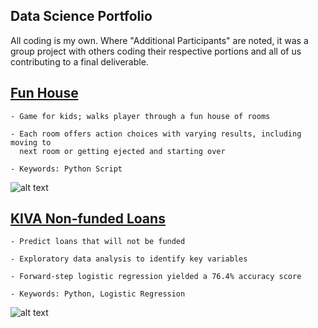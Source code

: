 Data Science Portfolio
----------------------------------------------------------------------------------------------------------------------

All coding is my own. Where "Additional Participants" are noted, it was a group project with others coding their respective portions and all of us contributing to a final deliverable.

## [Fun House](https://github.com/krystent2/Data_Science_Examples/blob/master/Fun_House/FunHouseGame.py)

	- Game for kids; walks player through a fun house of rooms

	- Each room offers action choices with varying results, including moving to 
	  next room or getting ejected and starting over

	- Keywords: Python Script

![alt text](https://github.com/krystent2/Data_Science_Examples/blob/master/Fun_House/FunHouseViz.png)


## [KIVA Non-funded Loans](https://github.com/krystent2/Data_Science_Examples/tree/master/KIVA)

	- Predict loans that will not be funded

	- Exploratory data analysis to identify key variables

	- Forward-step logistic regression yielded a 76.4% accuracy score

	- Keywords: Python, Logistic Regression

![alt text](https://github.com/krystent2/Data_Science_Examples/blob/master/Fun_House/FunHouseViz.png)





